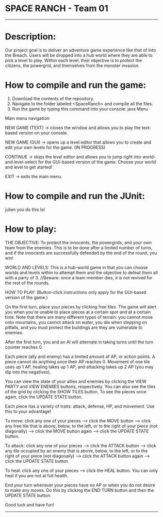 # SPACE RANCH - Team 01

---------------------------------------------------------------------------------------------------------------------------------
# Description:
Our project goal is to deliver an adventure game experience like that of Into the Breach. Users will be dropped into a hub world where they are able to pick a level to play. Within each level, their objective is to protect the citizens, the powergrid, and themselves from the monster invasion.

# How to compile and run the game:
1. Download the contents of the repository.
2. Navigate to the folder labeled \<SpaceRanch\> and compile all the files.
3. Run the game by typing this command into your console: java Menu

Main menu navigation:

NEW GAME (TEXT) -> closes the window and allows you to play the text-based version on your console.

NEW GAME (GUI) -> opens up a level editor that allows you to create and edit your own levels for the game. (IN PROGRESS)

CONTINUE -> skips the level editor and allows you to jump right into world- and level-select for the GUI-based version of the game. Choose your world and level to get started!

EXIT -> exits the main menu.

# How to compile and run the JUnit:
julien you do this lol

# How to play:
THE OBJECTIVE:
To protect the innocents, the powergrids, and your own team from the enemies. This is to be done after a limited number of turns, and if the innocents are successfully defended by the end of the round, you win!

WORLD AND LEVELS:
This is a hub-world game in that you can choose worlds and levels within to attempt them and the objective to defeat them all with a party of 3. //Beware: once a team member dies, it is not revived for the rest of the rounds.

HOW TO PLAY:
(Button-click instructions only apply for the GUI-based version of the game.)

On the first turn, place your pieces by clicking free tiles. The game will alert you when you're unable to place pieces at a certain spot and at a certain time. Note that there are many different types of terrain: you cannot move onto mountains, you cannot attack on water, you die when stepping on pitfalls, and you must protect the buildings are they are vulnerable to enemies.

After the first turn, you and an AI will alternate in taking turns until the turn counter reaches 0.

Each piece (ally and enemy) has a limited amount of AP, or action points. A piece cannot do anything once their AP reaches 0. Movement of one tile uses up 1 AP, healing takes up 1 AP, and attacking takes up 2 AP (you may dip into the negatives).

You can view the state of your allies and enemies by clicking the VIEW PARTY and VIEW ENEMIES buttons, respectively. You can also see the tiles of the grid by clicking the SHOW TILES button. To see the pieces once again, click the UPDATE STATE button.

Each piece has a variety of traits: attack, defense, HP, and movement. Use this to your advantage!

To move: click any one of your pieces --> click the MOVE button --> click any free tile that is above, below, to the left, or to the right of your piece (not diagonally) --> click the MOVE button again --> click the UPDATE STATE button.

To attack: click any one of your pieces --> click the ATTACK button --> click any tile occupied by an enemy that is above, below, to the left, or to the right of your piece (not diagonally) --> click the ATTACK button again --> click the UPDATE STATE button.

To heal: click any one of your pieces --> click the HEAL button. You can only heal if you are not at full health.

End your turn whenever your pieces have no AP or when you do not desire to make any moves. Do this by clicking the END TURN button and then the UPDATE STATE button. 

Good luck and have fun!

------------------------------------------------------------------------------------------------------------------------------




